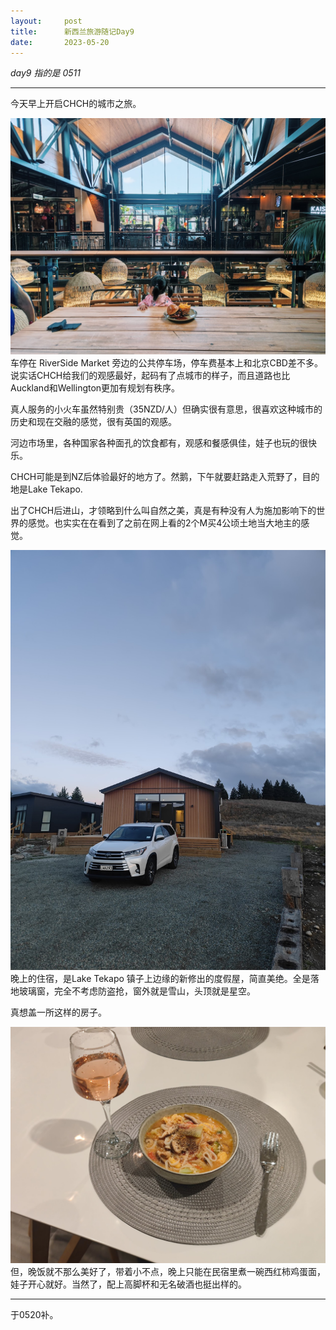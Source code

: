 ```yaml
---
layout:     post
title:      新西兰旅游随记Day9
date:       2023-05-20
---
```


*day9 指的是 0511*

---
今天早上开启CHCH的城市之旅。

![CHCH](/images/202305/chch.jpg)
车停在 RiverSide Market 旁边的公共停车场，停车费基本上和北京CBD差不多。说实话CHCH给我们的观感最好，起码有了点城市的样子，而且道路也比Auckland和Wellington更加有规划有秩序。

真人服务的小火车虽然特别贵（35NZD/人）但确实很有意思，很喜欢这种城市的历史和现在交融的感觉，很有英国的观感。

河边市场里，各种国家各种面孔的饮食都有，观感和餐感俱佳，娃子也玩的很快乐。

CHCH可能是到NZ后体验最好的地方了。然鹅，下午就要赶路走入荒野了，目的地是Lake Tekapo.

出了CHCH后进山，才领略到什么叫自然之美，真是有种没有人为施加影响下的世界的感觉。也实实在在看到了之前在网上看的2个M买4公顷土地当大地主的感觉。


![lake tepapo民宿](/images/202305/ltkp.jpg)
晚上的住宿，是Lake Tekapo 镇子上边缘的新修出的度假屋，简直美绝。全是落地玻璃窗，完全不考虑防盗抢，窗外就是雪山，头顶就是星空。

真想盖一所这样的房子。


![lake tepapo晚饭](/images/202305/tkp-noodle.jpg)
但，晚饭就不那么美好了，带着小不点，晚上只能在民宿里煮一碗西红柿鸡蛋面，娃子开心就好。当然了，配上高脚杯和无名破酒也挺出样的。



---

于0520补。

